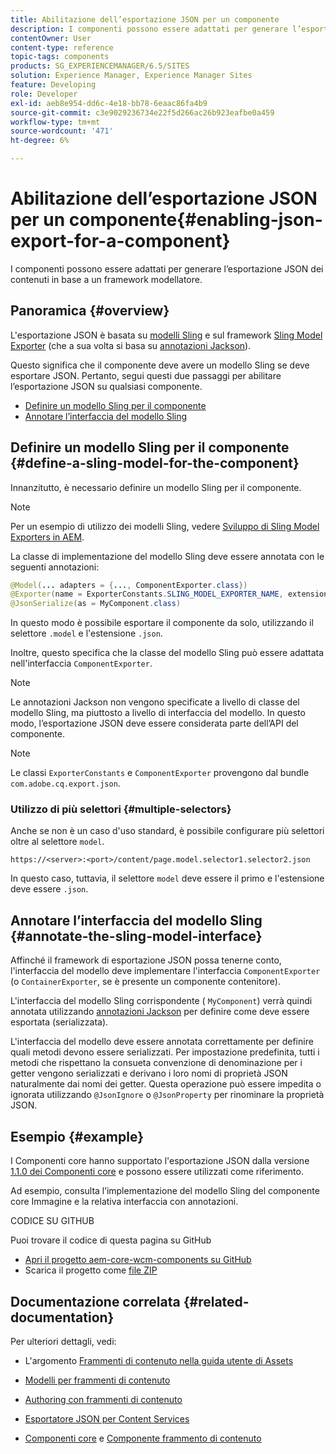 ```yaml
---
title: Abilitazione dell’esportazione JSON per un componente
description: I componenti possono essere adattati per generare l’esportazione JSON dei contenuti in base a un framework modellatore.
contentOwner: User
content-type: reference
topic-tags: components
products: SG_EXPERIENCEMANAGER/6.5/SITES
solution: Experience Manager, Experience Manager Sites
feature: Developing
role: Developer
exl-id: aeb8e954-dd6c-4e18-bb78-6eaac86fa4b9
source-git-commit: c3e9029236734e22f5d266ac26b923eafbe0a459
workflow-type: tm+mt
source-wordcount: '471'
ht-degree: 6%

---
```


# Abilitazione dell’esportazione JSON per un componente{#enabling-json-export-for-a-component}

I componenti possono essere adattati per generare l’esportazione JSON dei contenuti in base a un framework modellatore.

## Panoramica {#overview}

L&#39;esportazione JSON è basata su [modelli Sling](https://sling.apache.org/documentation/bundles/models.html) e sul framework [Sling Model Exporter](https://sling.apache.org/documentation/bundles/models.html#exporter-framework-since-130) (che a sua volta si basa su [annotazioni Jackson](https://github.com/FasterXML/jackson-annotations/wiki/Jackson-Annotations)).

Questo significa che il componente deve avere un modello Sling se deve esportare JSON. Pertanto, segui questi due passaggi per abilitare l’esportazione JSON su qualsiasi componente.

* [Definire un modello Sling per il componente](/help/sites-developing/json-exporter-components.md#define-a-sling-model-for-the-component)
* [Annotare l’interfaccia del modello Sling](#annotate-the-sling-model-interface)

## Definire un modello Sling per il componente {#define-a-sling-model-for-the-component}

Innanzitutto, è necessario definire un modello Sling per il componente.

>[!NOTE]
>
>Per un esempio di utilizzo dei modelli Sling, vedere [Sviluppo di Sling Model Exporters in AEM](https://experienceleague.adobe.com/docs/experience-manager-learn/foundation/development/develop-sling-model-exporter.html?lang=it).

La classe di implementazione del modello Sling deve essere annotata con le seguenti annotazioni:

```java
@Model(... adapters = {..., ComponentExporter.class})
@Exporter(name = ExporterConstants.SLING_MODEL_EXPORTER_NAME, extensions = ExporterConstants.SLING_MODEL_EXTENSION)
@JsonSerialize(as = MyComponent.class)
```

In questo modo è possibile esportare il componente da solo, utilizzando il selettore `.model` e l&#39;estensione `.json`.

Inoltre, questo specifica che la classe del modello Sling può essere adattata nell&#39;interfaccia `ComponentExporter`.

>[!NOTE]
>
>Le annotazioni Jackson non vengono specificate a livello di classe del modello Sling, ma piuttosto a livello di interfaccia del modello. In questo modo, l’esportazione JSON deve essere considerata parte dell’API del componente.

>[!NOTE]
>
>Le classi `ExporterConstants` e `ComponentExporter` provengono dal bundle `com.adobe.cq.export.json`.

### Utilizzo di più selettori {#multiple-selectors}

Anche se non è un caso d&#39;uso standard, è possibile configurare più selettori oltre al selettore `model`.

```
https://<server>:<port>/content/page.model.selector1.selector2.json
```

In questo caso, tuttavia, il selettore `model` deve essere il primo e l&#39;estensione deve essere `.json`.

## Annotare l’interfaccia del modello Sling {#annotate-the-sling-model-interface}

Affinché il framework di esportazione JSON possa tenerne conto, l&#39;interfaccia del modello deve implementare l&#39;interfaccia `ComponentExporter` (o `ContainerExporter`, se è presente un componente contenitore).

L&#39;interfaccia del modello Sling corrispondente ( `MyComponent`) verrà quindi annotata utilizzando [annotazioni Jackson](https://github.com/FasterXML/jackson-annotations/wiki/Jackson-Annotations) per definire come deve essere esportata (serializzata).

L&#39;interfaccia del modello deve essere annotata correttamente per definire quali metodi devono essere serializzati. Per impostazione predefinita, tutti i metodi che rispettano la consueta convenzione di denominazione per i getter vengono serializzati e derivano i loro nomi di proprietà JSON naturalmente dai nomi dei getter. Questa operazione può essere impedita o ignorata utilizzando `@JsonIgnore` o `@JsonProperty` per rinominare la proprietà JSON.

## Esempio {#example}

I Componenti core hanno supportato l&#39;esportazione JSON dalla versione [1.1.0 dei Componenti core](https://experienceleague.adobe.com/docs/experience-manager-core-components/using/introduction.html?lang=it) e possono essere utilizzati come riferimento.

Ad esempio, consulta l’implementazione del modello Sling del componente core Immagine e la relativa interfaccia con annotazioni.

CODICE SU GITHUB

Puoi trovare il codice di questa pagina su GitHub

* [Apri il progetto aem-core-wcm-components su GitHub](https://github.com/Adobe-Marketing-Cloud/aem-core-wcm-components)
* Scarica il progetto come [file ZIP](https://github.com/Adobe-Marketing-Cloud/aem-core-wcm-components/archive/master.zip)

## Documentazione correlata {#related-documentation}

Per ulteriori dettagli, vedi:

* L&#39;argomento [Frammenti di contenuto nella guida utente di Assets](https://helpx.adobe.com/experience-manager/6-4/assets/user-guide.html?topic=/experience-manager/6-4/assets/morehelp/content-fragments.ug.js)

* [Modelli per frammenti di contenuto](/help/assets/content-fragments/content-fragments-models.md)
* [Authoring con frammenti di contenuto](/help/sites-authoring/content-fragments.md)
* [Esportatore JSON per Content Services](/help/sites-developing/json-exporter.md)
* [Componenti core](https://experienceleague.adobe.com/docs/experience-manager-core-components/using/introduction.html?lang=it) e [Componente frammento di contenuto](https://helpx.adobe.com/experience-manager/core-components/using/content-fragment-component.html)

